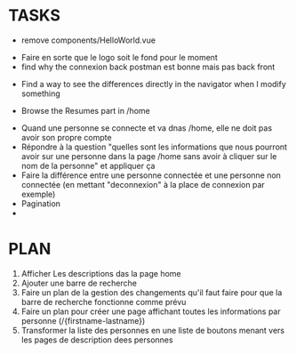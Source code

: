 # TASKS
- remove components/HelloWorld.vue
+ Faire en sorte que le logo soit le fond pour le moment
+ find why the connexion back postman est bonne mais pas back front
- Find a way to see the differences directly in the navigator when I modify something 
+ Browse the Resumes part in /home
- Quand une personne se connecte et va dnas /home, elle ne doit pas avoir son propre compte
- Répondre à la question "quelles sont les informations que nous pourront avoir sur une personne dans la page /home sans avoir à cliquer sur le nom de la personne" et appliquer ça
- Faire la différence entre une personne connectée et une personne non connectée (en mettant "deconnexion" à la place de connexion par exemple)
- Pagination
- 

# PLAN
1. Afficher Les descriptions das la page home
2. Ajouter une barre de recherche 
3. Faire un plan de la gestion des changements qu'il faut faire pour que la barre de recherche fonctionne comme prévu
4. Faire un plan pour créer une page affichant toutes les informations par personne (/{firstname-lastname})
5. Transformer la liste des personnes en une liste de boutons menant vers les pages de description dees personnes